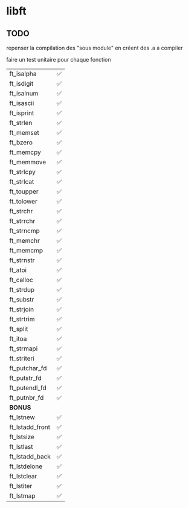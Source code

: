# libft

## TODO

repenser la compilation des "sous module" en créent des .a a compiler 

faire un test unitaire pour chaque fonction

|   |   |
|---|---|
| ft_isalpha       | ✅ |
| ft_isdigit       | ✅ |
| ft_isalnum       | ✅ |
| ft_isascii       | ✅ |
| ft_isprint       | ✅ |
| ft_strlen        | ✅ |
| ft_memset        | ✅ |
| ft_bzero         | ✅ |
| ft_memcpy        | ✅ |
| ft_memmove       | ✅ |
| ft_strlcpy       | ✅ |
| ft_strlcat       | ✅ |
| ft_toupper       | ✅ |
| ft_tolower       | ✅ |
| ft_strchr        | ✅ |
| ft_strrchr       | ✅ |
| ft_strncmp       | ✅ |
| ft_memchr        | ✅ |
| ft_memcmp        | ✅ |
| ft_strnstr       | ✅ |
| ft_atoi          | ✅ |
| ft_calloc        | ✅ |
| ft_strdup        | ✅ |
| ft_substr        | ✅ |
| ft_strjoin       | ✅ |
| ft_strtrim       | ✅ |
| ft_split         | ✅ |
| ft_itoa          | ✅ |
| ft_strmapi       | ✅ |
| ft_striteri      | ✅ |
| ft_putchar_fd    | ✅ |
| ft_putstr_fd     | ✅ |
| ft_putendl_fd    | ✅ |
| ft_putnbr_fd     | ✅ |
| **BONUS**        |   |
| ft_lstnew        | ✅ |
| ft_lstadd_front  | ✅ |
| ft_lstsize       | ✅ |
| ft_lstlast       | ✅ |
| ft_lstadd_back   | ✅ |
| ft_lstdelone     | ✅ |
| ft_lstclear      | ✅ |
| ft_lstiter       | ✅ |
| ft_lstmap        | ✅ |
